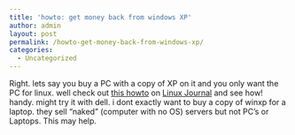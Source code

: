 ```yaml
---
title: 'howto: get money back from windows XP'
author: admin
layout: post
permalink: /howto-get-money-back-from-windows-xp/
categories:
  - Uncategorized
---
```

Right. lets say you buy a PC with a copy of XP on it and you only want the PC for linux. well check out [this howto][1] on [Linux Journal][2] and see how! handy. might try it with dell. i dont exactly want to buy a copy of winxp for a laptop. they sell &#8220;naked&#8221; (computer with no OS) servers but not PC&#8217;s or Laptops. This may help.

 [1]: http://www.linuxjournal.com/article.php?sid=7040&mode=thread&order=0
 [2]: http://www.linuxjournal.com